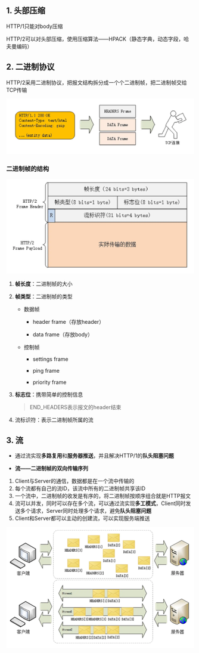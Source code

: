 ## 1. 头部压缩

HTTP/1只能对body压缩

HTTP/2可以对头部压缩，使用压缩算法——HPACK（静态字典，动态字段，哈夫曼编码）

## 2. 二进制协议

HTTP/2采用二进制协议，把报文结构拆分成一个个二进制帧，把二进制帧交给TCP传输

![img](p/img_9.png)

### 二进制帧的结构

![img](p/img_12.png)

1. **帧长度**：二进制帧的大小

2. **帧类型**：二进制帧的类型
   
   * 数据帧
     
     * header frame（存放header）
     
     * data frame（存放body）
   
   * 控制帧
     
     * settings frame
     
     * ping frame
     
     * priority frame

3. **标志位**：携带简单的控制信息
   
   > END_HEADERS表示报文的header结束

4. 流标识符：表示二进制帧所属的流

## 3. 流

* 通过流实现**多路复用**和**服务器推送**，并且解决HTTP/1的**队头阻塞问题**

* **流——二进制帧的双向传输序列**
1. Client与Server的通信，数据都是在一个流中传输的
2. 每个流都有自己的流ID，该流中所有的二进制帧共享该ID
3. 一个流中，二进制帧的收发是有序的，将二进制帧按顺序组合就是HTTP报文
4. 流可以并发，同时可以存在多个流，可以通过流实现**多工模式**，Client同时发送多个请求，Server同时处理多个请求，避免**队头阻塞问题**
5. Client和Server都可以主动的创建流，可以实现服务端推送

![img](p/img_13.png)
